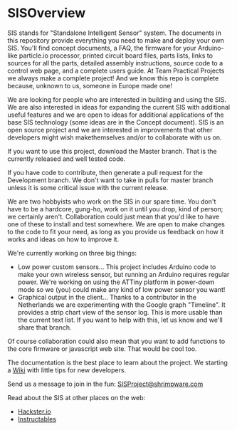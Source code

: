 # SISOverview
SIS stands for "Standalone Intelligent Sensor" system. The documents in this repository provide everything you need to make and deploy your own SIS. You'll find concept documents, a FAQ, the firmware for your Arduino-like particle.io processor, printed circuit board files, parts lists, links to sources for all the parts, detailed assembly instructions, source code to a control web page, and a complete users guide. At Team Practical Projects we always make a complete project! And we know this repo is complete because, unknown to us, someone in Europe made one!

We are looking for people who are interested in building and using the SIS.  We are also interested in ideas for expanding the current SIS with additional useful features and we are open to  ideas for additional applications of the base SIS technology (some ideas are in the Concept document). SIS is an open source project and we are interested in improvements that other developers might wish makethemselves and/or to collaborate with us on.

If you want to use this project, download the Master branch. That is the currently released and well tested code.

If you have code to contribute, then generate a pull request for the Development branch. We don't want to take in pulls for master branch unless it is some critical issue with the current release.

We are two hobbyists who work on the SIS in our spare time. You don't have to be a hardcore, gung-ho, work on it until you drop, kind of person; we certainly aren't. Collaboration could just mean that you'd like to have one of these to install and test somewhere. We are open to make changes to the code to fit your need, as long as you provide us feedback on how it works and ideas on how to improve it.

We're currently working on three big things:
* Low power custom sensors... This project includes Arduino code to make your own wireless sensor, but running an Arduino requires regular power. We're working on using the ATTiny platform in power-down mode so we (you) could make any kind of low power sensor you want!
* Graphical output in the client... Thanks to a contributor in the Netherlands we are experimenting with the Google graph "Timeline". It provides a strip chart view of the sensor log. This is more usable than the current text list. If you want to help with this, let us know and we'll share that branch.

Of course collaboration could also mean that you want to add functions to the core firmware or javascript web site. That would be cool too.

The documentation is the best place to learn about the project. We starting a [Wiki](https://github.com/TeamPracticalProjects/SISProject/wiki/Wiki-Home) with little tips for new developers.

Send us a message to join in the fun: SISProject@shrimpware.com


Read about the SIS at other places on the web:
* [Hackster.io](https://www.hackster.io/PracticalProjects/standalone-intelligent-sensor-system-cbdb44)
* [Instructables](http://www.instructables.com/id/Standalone-Intelligent-Sensor-System/)

